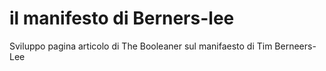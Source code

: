 # il manifesto di Berners-lee

Sviluppo pagina articolo di The Booleaner sul manifaesto di Tim Berneers-Lee